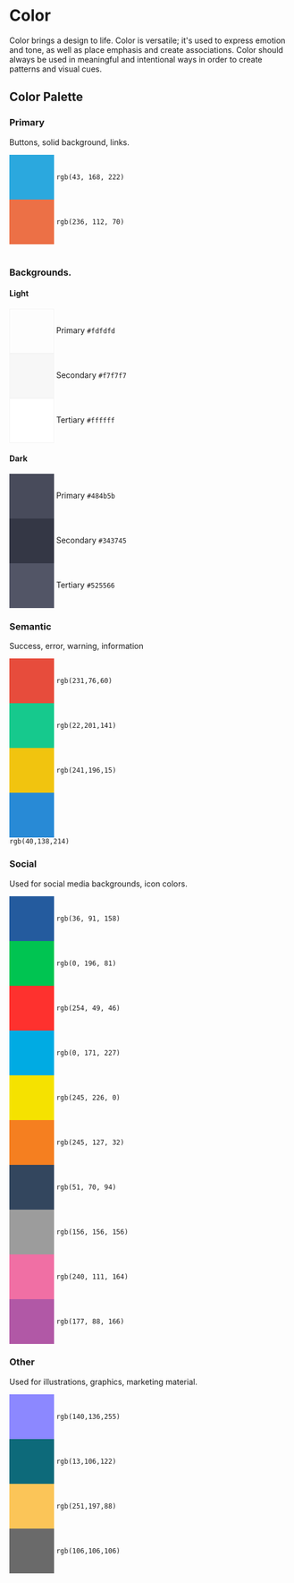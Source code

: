 # Color

Color brings a design to life. Color is versatile; it's used to express emotion and tone, as well as place emphasis and create associations.
Color should always be used in meaningful and intentional ways in order to create patterns and visual cues.

## Color Palette

### Primary

Buttons, solid background, links.

<div>
  <div style="display: inline-block; padding: 40px; background-color: rgb(43, 168, 222); vertical-align: middle;"></div>
  <code style="vertical-align: middle;">rgb(43, 168, 222)</code>
<div>

<div>
  <div style="display: inline-block; padding: 40px; background-color: rgb(236, 112, 70); vertical-align: middle;"></div>
  <code style="vertical-align: middle;">rgb(236, 112, 70)</code>
<div>

<br />

### Backgrounds.

#### Light
<div>
  <div style="display: inline-block; padding: 39px; background-color: #fdfdfd; vertical-align: middle; border: 1px solid #f3f3f3;"></div>
  <span>Primary</span>
  <code style="vertical-align: middle;">#fdfdfd</code>
<div>
<div>
  <div style="display: inline-block; padding: 39px; background-color: #f7f7f7; vertical-align: middle; border: 1px solid #f3f3f3;"></div>
  <span>Secondary</span>
  <code style="vertical-align: middle;">#f7f7f7</code>
<div>
<div>
  <div style="display: inline-block; padding: 39px; background-color: #ffffff; vertical-align: middle; border: 1px solid #f3f3f3;"></div>
  <span>Tertiary</span>
  <code style="vertical-align: middle;">#ffffff</code>
<div>


#### Dark
<div>
  <div style="display: inline-block; padding: 40px; background-color: #484b5b; vertical-align: middle;"></div>
  <span>Primary</span>
  <code style="vertical-align: middle;">#484b5b</code>
<div>
<div>
  <div style="display: inline-block; padding: 40px; background-color: #343745; vertical-align: middle;"></div>
  <span>Secondary</span>
  <code style="vertical-align: middle;">#343745</code>
<div>
<div>
  <div style="display: inline-block; padding: 40px; background-color: #525566; vertical-align: middle;"></div>
  <span>Tertiary</span>
  <code style="vertical-align: middle;">#525566</code>
<div>

### Semantic

Success, error, warning, information

<div>
  <div style="display: inline-block; padding: 40px; background-color: rgb(231,76,60); vertical-align: middle;"></div>
  <code style="vertical-align: middle;">rgb(231,76,60)</code>
<div>

<div>
  <div style="display: inline-block; padding: 40px; background-color: rgb(22,201,141); vertical-align: middle;"></div>
  <code style="vertical-align: middle;">rgb(22,201,141)</code>
<div>

<div>
  <div style="display: inline-block; padding: 40px; background-color: rgb(241,196,15); vertical-align: middle;"></div>
  <code style="vertical-align: middle;">rgb(241,196,15)</code>
<div>

<div>
  <div style="display: inline-block; padding: 40px; background-color:
rgb(40,138,214); vertical-align: middle;"></div>
  <code style="vertical-align: middle;">
rgb(40,138,214)</code>
<div>

### Social

Used for social media backgrounds, icon colors.

<div>
  <div style="display: inline-block; padding: 40px; background-color: rgb(36, 91, 158); vertical-align: middle;"></div>
  <code style="vertical-align: middle;">rgb(36, 91, 158)</code>
<div>

<div>
  <div style="display: inline-block; padding: 40px; background-color: rgb(0, 196, 81); vertical-align: middle;"></div>
  <code style="vertical-align: middle;">rgb(0, 196, 81)</code>
<div>

<div>
  <div style="display: inline-block; padding: 40px; background-color: rgb(254, 49, 46); vertical-align: middle;"></div>
  <code style="vertical-align: middle;">rgb(254, 49, 46)</code>
<div>

<div>
  <div style="display: inline-block; padding: 40px; background-color: rgb(0, 171, 227); vertical-align: middle;"></div>
  <code style="vertical-align: middle;">rgb(0, 171, 227)</code>
<div>

<div>
  <div style="display: inline-block; padding: 40px; background-color: rgb(245, 226, 0); vertical-align: middle;"></div>
  <code style="vertical-align: middle;">rgb(245, 226, 0)</code>
<div>

<div>
  <div style="display: inline-block; padding: 40px; background-color: rgb(245, 127, 32); vertical-align: middle;"></div>
  <code style="vertical-align: middle;">rgb(245, 127, 32)</code>
<div>

<div>
  <div style="display: inline-block; padding: 40px; background-color: rgb(51, 70, 94); vertical-align: middle;"></div>
  <code style="vertical-align: middle;">rgb(51, 70, 94)</code>
<div>

<div>
  <div style="display: inline-block; padding: 40px; background-color: rgb(156, 156, 156); vertical-align: middle;"></div>
  <code style="vertical-align: middle;">rgb(156, 156, 156)</code>
<div>

<div>
  <div style="display: inline-block; padding: 40px; background-color: rgb(240, 111, 164); vertical-align: middle;"></div>
  <code style="vertical-align: middle;">rgb(240, 111, 164)</code>
<div>

<div>
  <div style="display: inline-block; padding: 40px; background-color: rgb(177, 88, 166); vertical-align: middle;"></div>
  <code style="vertical-align: middle;">rgb(177, 88, 166)</code>
<div>

### Other

Used for illustrations, graphics, marketing material.

<div>
  <div style="display: inline-block; padding: 40px; background-color: rgb(140,136,255); vertical-align: middle;"></div>
  <code style="vertical-align: middle;">rgb(140,136,255)</code>
<div>

<div>
  <div style="display: inline-block; padding: 40px; background-color: rgb(13,106,122); vertical-align: middle;"></div>
  <code style="vertical-align: middle;">rgb(13,106,122)</code>
<div>

<div>
  <div style="display: inline-block; padding: 40px; background-color: rgb(251,197,88); vertical-align: middle;"></div>
  <code style="vertical-align: middle;">rgb(251,197,88)</code>
<div>

<div>
  <div style="display: inline-block; padding: 40px; background-color: rgb(106,106,106); vertical-align: middle;"></div>
  <code style="vertical-align: middle;">rgb(106,106,106)</code>
<div>
